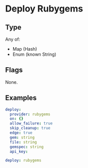 # Deploy Rubygems



## Type

Any of:

* Map (Hash)
* Enum (known String)

## Flags

None.


## Examples

```yaml
deploy:
  provider: rubygems
  on: {}
  allow_failure: true
  skip_cleanup: true
  edge: true
  gem: string
  file: string
  gemspec: string
  api_key:
```

```yaml
deploy: rubygems

```
